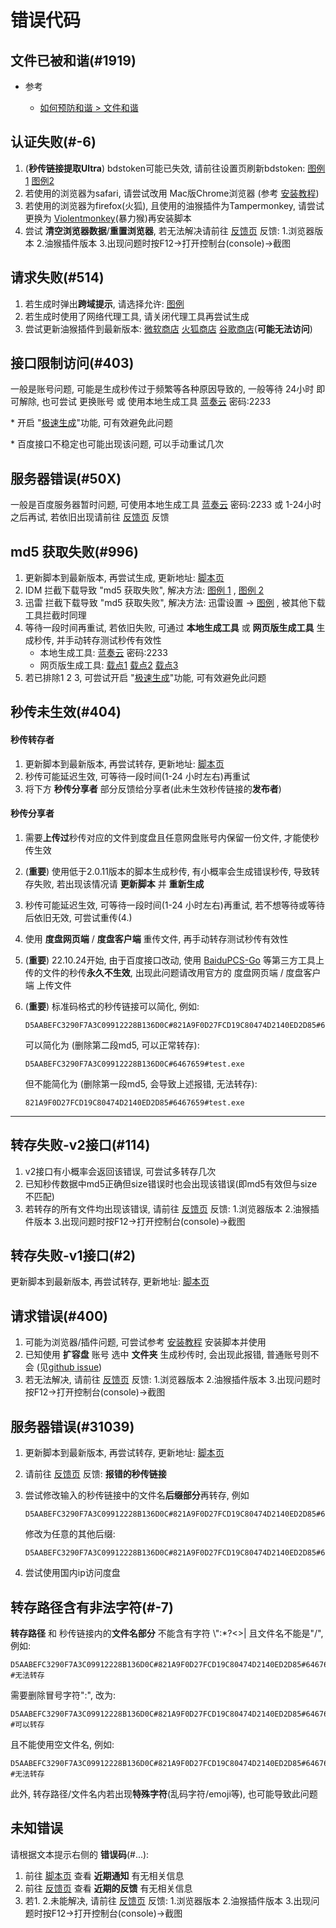 # 错误代码

## 文件已被和谐(#1919)

- 参考

  - [如何预防和谐 > 文件和谐](../预防和谐/文件和谐.md)

## 认证失败(#-6)

1. (**秒传链接提取Ultra**) bdstoken可能已失效, 请前往设置页刷新bdstoken: [图例1](https://imgsrc.baidu.com/super/pic/item/dcc451da81cb39db160aa79095160924aa18302a.jpg) [图例2](https://imgsrc.baidu.com/super/pic/item/9345d688d43f8794323a88e8971b0ef41ad53a2b.jpg)
2. 若使用的浏览器为safari, 请尝试改用 Mac版Chrome浏览器 (参考 [安装教程](../Install/MacOS.md))
3. 若使用的浏览器为firefox(火狐), 且使用的油猴插件为Tampermonkey, 请尝试更换为 [Violentmonkey](https://addons.mozilla.org/zh-CN/firefox/addon/violentmonkey/)(暴力猴)再安装脚本
4. 尝试 **清空浏览器数据**/**重置浏览器**, 若无法解决请前往 [反馈页](https://greasyfork.org/zh-CN/scripts/424574/feedback) 反馈: 1.浏览器版本 2.油猴插件版本 3.出现问题时按F12->打开控制台(console)->截图

## 请求失败(#514)

1. 若生成时弹出**跨域提示**, 请选择允许: [图例](https://pic.rmb.bdstatic.com/bjh/763ff5014cca49237cb3ede92b5b7ac5.png)
2. 若生成时使用了网络代理工具, 请关闭代理工具再尝试生成
3. 尝试更新油猴插件到最新版本: [微软商店](https://microsoftedge.microsoft.com/addons/detail/tampermonkey/iikmkjmpaadaobahmlepeloendndfphd) [火狐商店](https://addons.mozilla.org/zh-CN/firefox/addon/tampermonkey/) [谷歌商店](https://chrome.google.com/webstore/detail/tampermonkey/dhdgffkkebhmkfjojejmpbldmpobfkfo)(**可能无法访问**)

## 接口限制访问(#403)

一般是账号问题, 可能是生成秒传过于频繁等各种原因导致的, 一般等待 24小时 即可解除, 也可尝试 更换账号 或 使用本地生成工具 [蓝奏云](https://wwe.lanzoui.com/b01u0yqvi) 密码:2233

\* 开启 "[极速生成](../秒传链接生成/极速生成.md)"功能, 可有效避免此问题

\* 百度接口不稳定也可能出现该问题, 可以手动重试几次

## 服务器错误(#50X)

一般是百度服务器暂时问题, 可使用本地生成工具 [蓝奏云](https://wwe.lanzoui.com/b01u0yqvi) 密码:2233 或 1-24小时 之后再试, 若依旧出现请前往 [反馈页](https://greasyfork.org/zh-CN/scripts/424574/feedback) 反馈

## md5 获取失败(#996)

1. 更新脚本到最新版本, 再尝试生成, 更新地址: [脚本页](https://greasyfork.org/zh-CN/scripts/424574)
2. IDM 拦截下载导致 "md5 获取失败", 解决方法: [图例 1](https://pic.rmb.bdstatic.com/bjh/df3eb220a36cd4d4de8995b6040511fd.png) , [图例 2](https://pic.rmb.bdstatic.com/bjh/d7959c6b10a1207fcbf53ee30666e929.png)
3. 迅雷 拦截下载导致 "md5 获取失败", 解决方法: 迅雷设置 -> [图例](https://pic.rmb.bdstatic.com/bjh/188178d196b485f54cd0959d81a0afbf.png) , 被其他下载工具拦截时同理
4. 等待一段时间再重试, 若依旧失败, 可通过 **本地生成工具** 或 **网页版生成工具** 生成秒传, 并手动转存测试秒传有效性
   - 本地生成工具: [蓝奏云](https://wwe.lanzoui.com/b01u0yqvi) 密码:2233
   - 网页版生成工具: [载点1](https://rapidacg.gmgard.moe/gen.html) [载点2](https://mengzonefire.github.io/baidupan-rapidupload/gen.html) [载点3](https://mengzonefire.code.misakanet.cn/baidupan-rapidupload/gen.html)
5. 若已排除1 2 3, 可尝试开启 "[极速生成](../秒传链接生成/极速生成.md)"功能, 可有效避免此问题

## 秒传未生效(#404)

#### 秒传转存者

1. 更新脚本到最新版本, 再尝试转存, 更新地址: [脚本页](https://greasyfork.org/zh-CN/scripts/424574)
2. 秒传可能延迟生效, 可等待一段时间(1-24 小时左右)再重试
3. 将下方 **秒传分享者** 部分反馈给分享者(此未生效秒传链接的**发布者**)

#### 秒传分享者

1. 需要**上传过**秒传对应的文件到度盘且任意网盘账号内保留一份文件, 才能使秒传生效
2. (**重要**) 使用低于2.0.11版本的脚本生成秒传, 有小概率会生成错误秒传, 导致转存失败, 若出现该情况请 **更新脚本** 并 **重新生成**
3. 秒传可能延迟生效, 可等待一段时间(1-24 小时左右)再重试, 若不想等待或等待后依旧无效, 可尝试重传(4.)
4. 使用 **度盘网页端** / **度盘客户端** 重传文件, 再手动转存测试秒传有效性
5. (**重要**) 22.10.24开始, 由于百度接口改动, 使用 [BaiduPCS-Go](https://github.com/qjfoidnh/BaiduPCS-Go) 等第三方工具上传的文件的秒传**永久不生效**, 出现此问题请改用官方的 度盘网页端 / 度盘客户端 上传文件
6. (**重要**) 标准码格式的秒传链接可以简化, 例如:

    ```plain :no-line-numbers
    D5AABEFC3290F7A3C09912228B136D0C#821A9F0D27FCD19C80474D2140ED2D85#6467659#test.exe
    ```

    可以简化为 (删除第二段md5, 可以正常转存):

    ```plain :no-line-numbers
    D5AABEFC3290F7A3C09912228B136D0C#6467659#test.exe
    ```

    但不能简化为 (删除第一段md5, 会导致上述报错, 无法转存):

    ```plain :no-line-numbers
    821A9F0D27FCD19C80474D2140ED2D85#6467659#test.exe
    ```

---

## 转存失败-v2接口(#114)

1. v2接口有小概率会返回该错误, 可尝试多转存几次
2. 已知秒传数据中md5正确但size错误时也会出现该错误(即md5有效但与size不匹配)
3. 若转存的所有文件均出现该错误, 请前往 [反馈页](https://greasyfork.org/zh-CN/scripts/424574/feedback) 反馈: 1.浏览器版本 2.油猴插件版本 3.出现问题时按F12->打开控制台(console)->截图

## 转存失败-v1接口(#2)

更新脚本到最新版本, 再尝试转存, 更新地址: [脚本页](https://greasyfork.org/zh-CN/scripts/424574)

## 请求错误(#400)

1. 可能为浏览器/插件问题, 可尝试参考 [安装教程](../Install/About.md) 安装脚本并使用
2. 已知使用 **扩容盘** 账号 选中 **文件夹** 生成秒传时, 会出现此报错, 普通账号则不会 (见[github issue](https://github.com/mengzonefire/rapid-upload-userscript/issues/16))
3. 若无法解决, 请前往 [反馈页](https://greasyfork.org/zh-CN/scripts/424574/feedback) 反馈: 1.浏览器版本 2.油猴插件版本 3.出现问题时按F12->打开控制台(console)->截图

## 服务器错误(#31039)

1. 更新脚本到最新版本, 再尝试转存, 更新地址: [脚本页](https://greasyfork.org/zh-CN/scripts/424574)

2. 请前往 [反馈页](https://greasyfork.org/zh-CN/scripts/424574/feedback) 反馈: **报错的秒传链接**

3. 尝试修改输入的秒传链接中的文件名**后缀部分**再转存, 例如

    ```plain :no-line-numbers
    D5AABEFC3290F7A3C09912228B136D0C#821A9F0D27FCD19C80474D2140ED2D85#6467659#test.rar
    ```

    修改为任意的其他后缀:

    ```plain :no-line-numbers
    D5AABEFC3290F7A3C09912228B136D0C#821A9F0D27FCD19C80474D2140ED2D85#6467659#test.7z
    ```

4. 尝试使用国内ip访问度盘

## 转存路径含有非法字符(#-7)

**转存路径** 和 秒传链接内的**文件名部分** 不能含有字符 \\":\*?<>| 且文件名不能是"/", 例如:

```plain :no-line-numbers
D5AABEFC3290F7A3C09912228B136D0C#821A9F0D27FCD19C80474D2140ED2D85#6467659#test:123  #无法转存
```

需要删除冒号字符":", 改为:

```plain :no-line-numbers
D5AABEFC3290F7A3C09912228B136D0C#821A9F0D27FCD19C80474D2140ED2D85#6467659#test123   #可以转存
```

且不能使用空文件名, 例如:

```plain :no-line-numbers
D5AABEFC3290F7A3C09912228B136D0C#821A9F0D27FCD19C80474D2140ED2D85#6467659#/     #无法转存
```

此外, 转存路径/文件名内若出现**特殊字符**(乱码字符/emoji等), 也可能导致此问题

## 未知错误

请根据文本提示右侧的 **错误码**(#...):

1. 前往 [脚本页](https://greasyfork.org/zh-CN/scripts/424574) 查看 **近期通知** 有无相关信息
2. 前往 [反馈页](https://greasyfork.org/zh-CN/scripts/424574/feedback) 查看 **近期的反馈** 有无相关信息
3. 若1. 2.未能解决, 请前往 [反馈页](https://greasyfork.org/zh-CN/scripts/424574/feedback) 反馈: 1.浏览器版本 2.油猴插件版本 3.出现问题时按F12->打开控制台(console)->截图